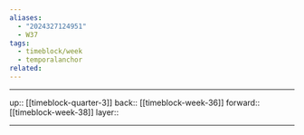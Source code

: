 ```yaml
---
aliases:
  - "2024327124951"
  - W37
tags:
  - timeblock/week
  - temporalanchor
related:
---
```




***

up:: [[timeblock-quarter-3]]
back:: [[timeblock-week-36]]
forward:: [[timeblock-week-38]]
layer:: 

***
